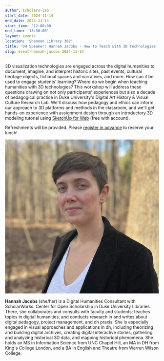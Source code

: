 ```yaml
---
author: scholars-lab
start_date: 2024-11-14
end_date: 2024-11-14
start_time: '12:00:00'
end_time: '13:30:00'
layout: events
location: 'Shannon Library 308'
title: 'DH Speaker: Hannah Jacobs - How to Teach with 3D Technologies'
slug: event-hannah-jacobs-2024-11-14
---
```


3D visualization technologies are engaged across the digital humanities to document, imagine, and interpret historic sites, past events, cultural heritage objects, fictional spaces and narratives, and more. How can it be used to engage students' learning? Where do we begin when teaching humanities with 3D technologies? This workshop will address these questions drawing on not only participants' experiences but also a decade of pedagogical practice in Duke University's Digital Art History & Visual Culture Research Lab. We'll discuss how pedagogy and ethics can inform our approach to 3D platforms and methods in the classroom, and we'll get hands-on experience with assignment design through an introductory 3D modeling tutorial using [SketchUp for Web](https://virginia.us1.list-manage.com/track/click?u=3ac105f4d87dddbd34542ab41&id=d03b2073c8&e=044d81c254) (free with account).

Refreshments will be provided. Please [register in advance](https://virginia.us1.list-manage.com/track/click?u=3ac105f4d87dddbd34542ab41&id=5008183f34&e=044d81c254) to reserve your lunch!

![headshow of Hannah Jacobs](/assets/post-media/events-images/2024-11-14-hannah-jacobs.png)

**Hannah Jacobs** (she/her) is a Digital Humanities Consultant with ScholarWorks: Center for Open Scholarship in Duke University Libraries.  There, she collaborates and consults with faculty and students; teaches topics in digital humanities; and conducts research in and writes about digital pedagogy, project management, and dh praxis. She is especially engaged in visual approaches and applications in dh, including theorizing and building digital archives, creating digital interactive stories, gathering and analyzing historical 3D data, and mapping historical phenomena. She holds an MS in Information Science from UNC Chapel Hill, an MA in DH from King's College London, and a BA in English and Theatre from Warren Wilson College.